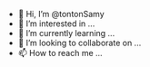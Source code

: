 - 👋 Hi, I’m @tontonSamy
- 👀 I’m interested in ...
- 🌱 I’m currently learning ...
- 💞️ I’m looking to collaborate on ...
- 📫 How to reach me ...

<!---
tontonSamy/tontonSamy is a ✨ special ✨ repository because its `README.md` (this file) appears on your GitHub profile.
You can click the Preview link to take a look at your changes.
--->
